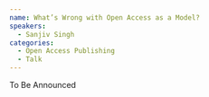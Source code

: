 ```yaml
---
name: What’s Wrong with Open Access as a Model?
speakers:
  - Sanjiv Singh
categories:
  - Open Access Publishing
  - Talk
---
```


To Be Announced

